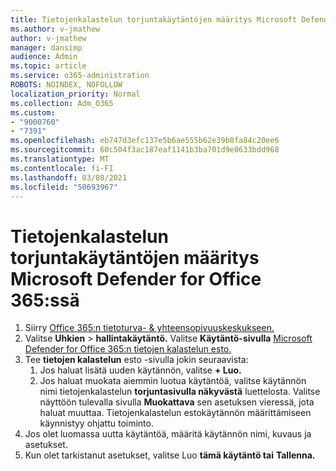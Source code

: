 ```yaml
---
title: Tietojenkalastelun torjuntakäytäntöjen määritys Microsoft Defender for Office 365:ssä
ms.author: v-jmathew
author: v-jmathew
manager: dansimp
audience: Admin
ms.topic: article
ms.service: o365-administration
ROBOTS: NOINDEX, NOFOLLOW
localization_priority: Normal
ms.collection: Adm_O365
ms.custom:
- "9000760"
- "7391"
ms.openlocfilehash: eb747d3efc137e5b6ae555b62e39b8fa84c20ee6
ms.sourcegitcommit: 60c504f3ac187eaf1141b3ba701d9e0633bdd968
ms.translationtype: MT
ms.contentlocale: fi-FI
ms.lasthandoff: 03/08/2021
ms.locfileid: "50693967"
---
```

# <a name="set-up-anti-phishing-policies-in-microsoft-defender-for-office-365"></a>Tietojenkalastelun torjuntakäytäntöjen määritys Microsoft Defender for Office 365:ssä

1. Siirry [Office 365:n tietoturva- & yhteensopivuuskeskukseen.](https://go.microsoft.com/fwlink/p/?linkid=2077143)
2. Valitse **Uhkien**  >  **hallintakäytäntö.** Valitse **Käytäntö-sivulla** [Microsoft Defender for Office 365:n tietojen kalastelun esto.](https://go.microsoft.com/fwlink/?linkid=2101369)
3. Tee **tietojen kalastelun** esto -sivulla jokin seuraavista:
    1. Jos haluat lisätä uuden käytännön, valitse **+ Luo.**
    1. Jos haluat muokata aiemmin luotua käytäntöä, valitse käytännön nimi tietojenkalastelun **torjuntasivulla näkyvästä** luettelosta. Valitse näyttöön tulevalla sivulla **Muokattava** sen asetuksen vieressä, jota haluat muuttaa. Tietojenkalastelun estokäytännön määrittämiseen käynnistyy ohjattu toiminto.
4. Jos olet luomassa uutta käytäntöä, määritä käytännön nimi, kuvaus ja asetukset.
5. Kun olet tarkistanut asetukset, valitse Luo **tämä käytäntö tai** **Tallenna.**
